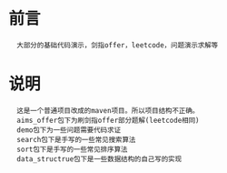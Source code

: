 # 前言
      大部分的基础代码演示，剑指offer，leetcode，问题演示求解等
# 说明
      这是一个普通项目改成的maven项目。所以项目结构不正确。
      aims_offer包下为刷剑指offer部分题解(leetcode相同)
      demo包下为一些问题需要代码求证
      search包下是手写的一些常见搜索算法
      sort包下是手写的一些常见排序算法
      data_structrue包下是一些数据结构的自己写的实现
